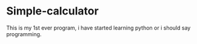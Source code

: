 # Simple-calculator
This is my 1st ever program, i have started learning python or i should say programming.
